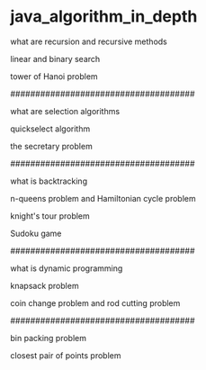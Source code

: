 # java_algorithm_in_depth


what are recursion and recursive methods

linear and binary search

tower of Hanoi problem

#####################################

what are selection algorithms

quickselect algorithm

the secretary problem

#####################################

what is backtracking

n-queens problem and Hamiltonian cycle problem

knight's tour problem

Sudoku game

#####################################

what is dynamic programming

knapsack problem

coin change problem and rod cutting problem

#####################################

bin packing problem

closest pair of points problem
